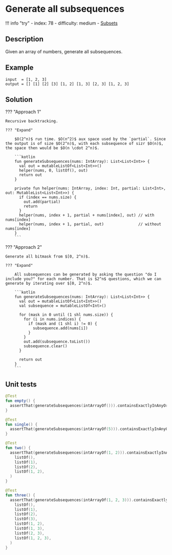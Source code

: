 # Generate all subsequences

!!! info "try"
    - index: 78
    - difficulty: medium
    - [Subsets](https://leetcode.com/problems/subsets/description/)

## Description

Given an array of numbers, generate all subsequences.

## Example

```
input  = [1, 2, 3]
output = [] [1] [2] [3] [1, 2] [1, 3] [2, 3] [1, 2, 3] 
```

## Solution

??? "Approach 1"

    Recursive backtracking.

    ??? "Expand"

        $O(2^n)$ run time. $O(n^2)$ aux space used by the `partial`. Since the output is of size $O(2^n)$, with each subsequence of sizr $O(n)$, the space then would be $O(n \cdot 2^n)$. 

        ```kotlin
        fun generateSubsequences(nums: IntArray): List<List<Int>> {
          val out = mutableListOf<List<Int>>()
          helper(nums, 0, listOf(), out)
          return out
        }

        private fun helper(nums: IntArray, index: Int, partial: List<Int>, out: MutableList<List<Int>>) {
          if (index == nums.size) {
            out.add(partial)
            return
          }
          helper(nums, index + 1, partial + nums[index], out) // with nums[index]
          helper(nums, index + 1, partial, out)               // without nums[index]
        }
        ```

??? "Approach 2"

    Generate all bitmask from $[0, 2^n)$.

    ??? "Expand"

        All subsequences can be generated by asking the question "do I include you?" for each number. That is $2^n$ questions, which we can generate by iterating over $[0, 2^n)$.

        ```kotlin
        fun generateSubsequences(nums: IntArray): List<List<Int>> {
          val out = mutableListOf<List<Int>>()
          val subsequence = mutableListOf<Int>()

          for (mask in 0 until (1 shl nums.size)) {
            for (i in nums.indices) {
              if (mask and (1 shl i) != 0) {
                subsequence.add(nums[i])
              }
            }
            out.add(subsequence.toList())
            subsequence.clear()
          }

          return out
        }
        ```

## Unit tests

```kotlin
@Test
fun empty() {
  assertThat(generateSubsequences(intArrayOf())).containsExactlyInAnyOrder(listOf())
}

@Test
fun single() {
  assertThat(generateSubsequences(intArrayOf(5))).containsExactlyInAnyOrder(listOf(), listOf(5))
}

@Test
fun two() {
  assertThat(generateSubsequences(intArrayOf(1, 2))).containsExactlyInAnyOrder(
    listOf(),
    listOf(1),
    listOf(2),
    listOf(1, 2),
  )
}

@Test
fun three() {
  assertThat(generateSubsequences(intArrayOf(1, 2, 3))).containsExactlyInAnyOrder(
    listOf(),
    listOf(1),
    listOf(2),
    listOf(3),
    listOf(1, 2),
    listOf(1, 3),
    listOf(2, 3),
    listOf(1, 2, 3),
  )
}
```



